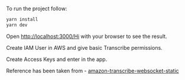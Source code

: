 To run the project follow:

```bash
yarn install
yarn dev
```

Open [http://localhost:3000/Hi](http://localhost:3000/Hi) with your browser to see the result.

Create IAM User in AWS and give basic Transcribe permissions.

Create Access Keys and enter in the app.

Reference has been taken from - [amazon-transcribe-websocket-static](https://github.com/amazon-archives/amazon-transcribe-websocket-static)
